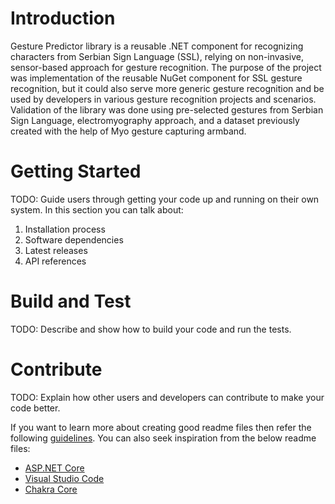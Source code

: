 # Introduction 
Gesture Predictor library is a reusable .NET component for recognizing characters from Serbian Sign Language (SSL), relying on non-invasive, sensor-based approach for gesture recognition. The purpose of the project was implementation of the reusable NuGet component for SSL gesture recognition, but it could also serve more generic gesture recognition and be used by developers in various gesture recognition projects and scenarios. Validation of the library was done using pre-selected gestures from Serbian Sign Language, electromyography approach, and a dataset previously created with the help of Myo gesture capturing armband.

# Getting Started
TODO: Guide users through getting your code up and running on their own system. In this section you can talk about:
1.	Installation process
2.	Software dependencies
3.	Latest releases
4.	API references

# Build and Test
TODO: Describe and show how to build your code and run the tests. 

# Contribute
TODO: Explain how other users and developers can contribute to make your code better. 

If you want to learn more about creating good readme files then refer the following [guidelines](https://docs.microsoft.com/en-us/azure/devops/repos/git/create-a-readme?view=azure-devops). You can also seek inspiration from the below readme files:
- [ASP.NET Core](https://github.com/aspnet/Home)
- [Visual Studio Code](https://github.com/Microsoft/vscode)
- [Chakra Core](https://github.com/Microsoft/ChakraCore)
